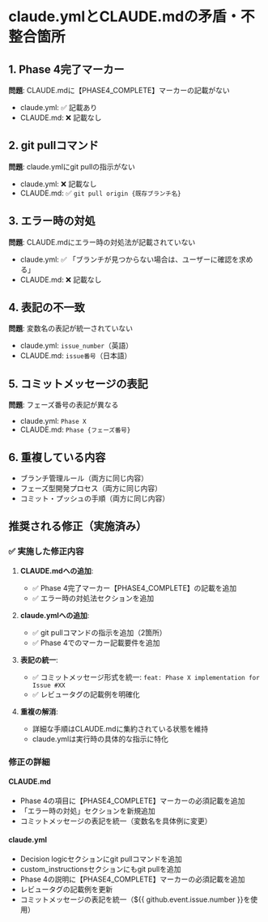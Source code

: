 # claude.ymlとCLAUDE.mdの矛盾・不整合箇所

## 1. Phase 4完了マーカー
**問題**: CLAUDE.mdに【PHASE4_COMPLETE】マーカーの記載がない
- claude.yml: ✅ 記載あり
- CLAUDE.md: ❌ 記載なし

## 2. git pullコマンド
**問題**: claude.ymlにgit pullの指示がない
- claude.yml: ❌ 記載なし
- CLAUDE.md: ✅ `git pull origin {既存ブランチ名}`

## 3. エラー時の対処
**問題**: CLAUDE.mdにエラー時の対処法が記載されていない
- claude.yml: ✅ 「ブランチが見つからない場合は、ユーザーに確認を求める」
- CLAUDE.md: ❌ 記載なし

## 4. 表記の不一致
**問題**: 変数名の表記が統一されていない
- claude.yml: `issue_number`（英語）
- CLAUDE.md: `issue番号`（日本語）

## 5. コミットメッセージの表記
**問題**: フェーズ番号の表記が異なる
- claude.yml: `Phase X`
- CLAUDE.md: `Phase {フェーズ番号}`

## 6. 重複している内容
- ブランチ管理ルール（両方に同じ内容）
- フェーズ型開発プロセス（両方に同じ内容）
- コミット・プッシュの手順（両方に同じ内容）

## 推奨される修正（実施済み）

### ✅ 実施した修正内容

1. **CLAUDE.mdへの追加**:
   - ✅ Phase 4完了マーカー【PHASE4_COMPLETE】の記載を追加
   - ✅ エラー時の対処法セクションを追加

2. **claude.ymlへの追加**:
   - ✅ git pullコマンドの指示を追加（2箇所）
   - ✅ Phase 4でのマーカー記載要件を追加

3. **表記の統一**:
   - ✅ コミットメッセージ形式を統一: `feat: Phase X implementation for Issue #XX`
   - ✅ レビュータグの記載例を明確化

4. **重複の解消**:
   - 詳細な手順はCLAUDE.mdに集約されている状態を維持
   - claude.ymlは実行時の具体的な指示に特化

### 修正の詳細

#### CLAUDE.md
- Phase 4の項目に【PHASE4_COMPLETE】マーカーの必須記載を追加
- 「エラー時の対処」セクションを新規追加
- コミットメッセージの表記を統一（変数名を具体例に変更）

#### claude.yml  
- Decision logicセクションにgit pullコマンドを追加
- custom_instructionsセクションにもgit pullを追加
- Phase 4の説明に【PHASE4_COMPLETE】マーカーの必須記載を追加
- レビュータグの記載例を更新
- コミットメッセージの表記を統一（${{ github.event.issue.number }}を使用）